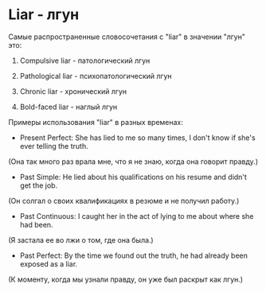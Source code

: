 # Liar - лгун




Самые распространенные словосочетания с "liar" в значении "лгун" это:

1. Compulsive liar - патологический лгун

2. Pathological liar - психопатологический лгун

3. Chronic liar - хронический лгун

4. Bold-faced liar - наглый лгун

Примеры использования "liar" в разных временах:

- Present Perfect: She has lied to me so many times, I don't know if she's ever telling the truth.

(Она так много раз врала мне, что я не знаю, когда она говорит правду.)

- Past Simple: He lied about his qualifications on his resume and didn't get the job.

(Он солгал о своих квалификациях в резюме и не получил работу.)

- Past Continuous: I caught her in the act of lying to me about where she had been.

(Я застала ее во лжи о том, где она была.)

- Past Perfect: By the time we found out the truth, he had already been exposed as a liar.

(К моменту, когда мы узнали правду, он уже был раскрыт как лгун.)
